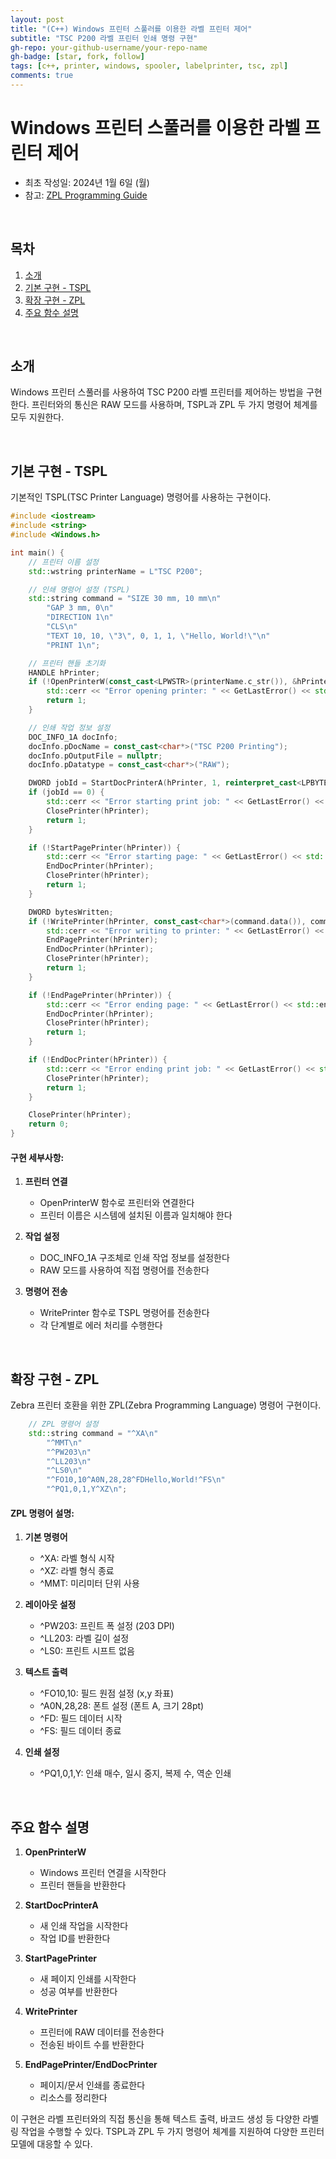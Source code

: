 ```yaml
---
layout: post
title: "(C++) Windows 프린터 스풀러를 이용한 라벨 프린터 제어"
subtitle: "TSC P200 라벨 프린터 인쇄 명령 구현"
gh-repo: your-github-username/your-repo-name
gh-badge: [star, fork, follow]
tags: [c++, printer, windows, spooler, labelprinter, tsc, zpl]
comments: true
---
```


# Windows 프린터 스풀러를 이용한 라벨 프린터 제어
- 최초 작성일: 2024년 1월 6일 (월)
- 참고: [ZPL Programming Guide](https://www.zebra.com/content/dam/zebra_new_ia/en-us/manuals/printers/common/programming/zpl-zbi2-pm-en.pdf)

<br/>

## 목차
1. [소개](#소개)
2. [기본 구현 - TSPL](#기본-구현---tspl)
3. [확장 구현 - ZPL](#확장-구현---zpl)
4. [주요 함수 설명](#주요-함수-설명)

<br/>

## 소개
Windows 프린터 스풀러를 사용하여 TSC P200 라벨 프린터를 제어하는 방법을 구현한다. 프린터와의 통신은 RAW 모드를 사용하며, TSPL과 ZPL 두 가지 명령어 체계를 모두 지원한다.

<br/>

## 기본 구현 - TSPL
기본적인 TSPL(TSC Printer Language) 명령어를 사용하는 구현이다.

```cpp
#include <iostream>
#include <string>
#include <Windows.h>

int main() {
    // 프린터 이름 설정
    std::wstring printerName = L"TSC P200";

    // 인쇄 명령어 설정 (TSPL)
    std::string command = "SIZE 30 mm, 10 mm\n"
        "GAP 3 mm, 0\n"
        "DIRECTION 1\n"
        "CLS\n"
        "TEXT 10, 10, \"3\", 0, 1, 1, \"Hello, World!\"\n"
        "PRINT 1\n";

    // 프린터 핸들 초기화
    HANDLE hPrinter;
    if (!OpenPrinterW(const_cast<LPWSTR>(printerName.c_str()), &hPrinter, nullptr)) {
        std::cerr << "Error opening printer: " << GetLastError() << std::endl;
        return 1;
    }

    // 인쇄 작업 정보 설정
    DOC_INFO_1A docInfo;
    docInfo.pDocName = const_cast<char*>("TSC P200 Printing");
    docInfo.pOutputFile = nullptr;
    docInfo.pDatatype = const_cast<char*>("RAW");

    DWORD jobId = StartDocPrinterA(hPrinter, 1, reinterpret_cast<LPBYTE>(&docInfo));
    if (jobId == 0) {
        std::cerr << "Error starting print job: " << GetLastError() << std::endl;
        ClosePrinter(hPrinter);
        return 1;
    }

    if (!StartPagePrinter(hPrinter)) {
        std::cerr << "Error starting page: " << GetLastError() << std::endl;
        EndDocPrinter(hPrinter);
        ClosePrinter(hPrinter);
        return 1;
    }

    DWORD bytesWritten;
    if (!WritePrinter(hPrinter, const_cast<char*>(command.data()), command.size(), &bytesWritten)) {
        std::cerr << "Error writing to printer: " << GetLastError() << std::endl;
        EndPagePrinter(hPrinter);
        EndDocPrinter(hPrinter);
        ClosePrinter(hPrinter);
        return 1;
    }

    if (!EndPagePrinter(hPrinter)) {
        std::cerr << "Error ending page: " << GetLastError() << std::endl;
        EndDocPrinter(hPrinter);
        ClosePrinter(hPrinter);
        return 1;
    }

    if (!EndDocPrinter(hPrinter)) {
        std::cerr << "Error ending print job: " << GetLastError() << std::endl;
        ClosePrinter(hPrinter);
        return 1;
    }

    ClosePrinter(hPrinter);
    return 0;
}
```

#### 구현 세부사항:
1. **프린터 연결**
   - OpenPrinterW 함수로 프린터와 연결한다
   - 프린터 이름은 시스템에 설치된 이름과 일치해야 한다

2. **작업 설정**
   - DOC_INFO_1A 구조체로 인쇄 작업 정보를 설정한다
   - RAW 모드를 사용하여 직접 명령어를 전송한다

3. **명령어 전송**
   - WritePrinter 함수로 TSPL 명령어를 전송한다
   - 각 단계별로 에러 처리를 수행한다

<br/>

## 확장 구현 - ZPL
Zebra 프린터 호환을 위한 ZPL(Zebra Programming Language) 명령어 구현이다.

```cpp
    // ZPL 명령어 설정
    std::string command = "^XA\n"
        "^MMT\n"
        "^PW203\n"
        "^LL203\n"
        "^LS0\n"
        "^FO10,10^A0N,28,28^FDHello,World!^FS\n"
        "^PQ1,0,1,Y^XZ\n";
```

#### ZPL 명령어 설명:
1. **기본 명령어**
   - ^XA: 라벨 형식 시작
   - ^XZ: 라벨 형식 종료
   - ^MMT: 미리미터 단위 사용

2. **레이아웃 설정**
   - ^PW203: 프린트 폭 설정 (203 DPI)
   - ^LL203: 라벨 길이 설정
   - ^LS0: 프린트 시프트 없음

3. **텍스트 출력**
   - ^FO10,10: 필드 원점 설정 (x,y 좌표)
   - ^A0N,28,28: 폰트 설정 (폰트 A, 크기 28pt)
   - ^FD: 필드 데이터 시작
   - ^FS: 필드 데이터 종료

4. **인쇄 설정**
   - ^PQ1,0,1,Y: 인쇄 매수, 일시 중지, 복제 수, 역순 인쇄

<br/>

## 주요 함수 설명

1. **OpenPrinterW**
   - Windows 프린터 연결을 시작한다
   - 프린터 핸들을 반환한다

2. **StartDocPrinterA**
   - 새 인쇄 작업을 시작한다
   - 작업 ID를 반환한다

3. **StartPagePrinter**
   - 새 페이지 인쇄를 시작한다
   - 성공 여부를 반환한다

4. **WritePrinter**
   - 프린터에 RAW 데이터를 전송한다
   - 전송된 바이트 수를 반환한다

5. **EndPagePrinter/EndDocPrinter**
   - 페이지/문서 인쇄를 종료한다
   - 리소스를 정리한다

이 구현은 라벨 프린터와의 직접 통신을 통해 텍스트 출력, 바코드 생성 등 다양한 라벨링 작업을 수행할 수 있다. TSPL과 ZPL 두 가지 명령어 체계를 지원하여 다양한 프린터 모델에 대응할 수 있다.
